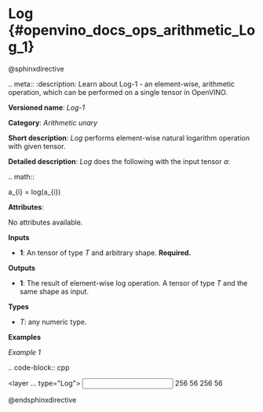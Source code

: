 # Log  {#openvino_docs_ops_arithmetic_Log_1}

@sphinxdirective

.. meta::
  :description: Learn about Log-1 - an element-wise, arithmetic operation, which 
                can be performed on a single tensor in OpenVINO.

**Versioned name**: *Log-1*

**Category**: *Arithmetic unary*

**Short description**: *Log* performs element-wise natural logarithm operation with given tensor.

**Detailed description**: *Log* does the following with the input tensor *a*:

.. math::

   a_{i} = log(a_{i})


**Attributes**:

No attributes available.

**Inputs**

* **1**: An tensor of type *T* and arbitrary shape. **Required.**

**Outputs**

* **1**: The result of element-wise log operation. A tensor of type *T* and the same shape as input.

**Types**

* *T*: any numeric type.

**Examples**

*Example 1*

.. code-block:: cpp

   <layer ... type="Log">
       <input>
           <port id="0">
               <dim>256</dim>
               <dim>56</dim>
           </port>
       </input>
       <output>
           <port id="1">
               <dim>256</dim>
               <dim>56</dim>
           </port>
       </output>
   </layer>


@endsphinxdirective